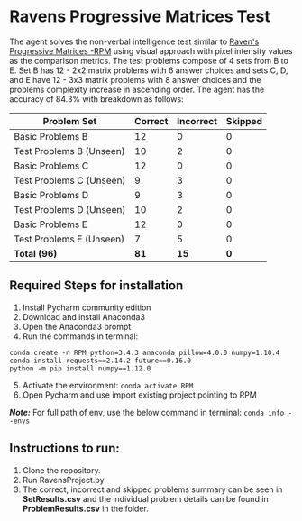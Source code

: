 # Ravens Progressive Matrices Test
The agent solves the non-verbal intelligence test similar to [Raven's Progressive Matrices -RPM](https://en.wikipedia.org/wiki/Raven%27s_Progressive_Matrices) using visual approach with pixel intensity values as the comparison metrics. The test problems compose of 4 sets from B to E. Set B has 12 - 2x2 matrix problems with 6 answer choices and sets C, D, and E have 12 - 3x3 matrix problems with 8 answer choices and the problems complexity increase in ascending order.
The agent has the accuracy of 84.3% with breakdown as follows:

| Problem Set              |  Correct | Incorrect | Skipped |
|--------------------------|----------|-----------|---------|
| Basic Problems B         |    12    |     0     |     0   |
| Test Problems B (Unseen) |    10    |     2     |     0   |
| Basic Problems C         |    12    |     0     |     0   |
| Test Problems C (Unseen) |     9    |     3     |     0   |
| Basic Problems D         |     9    |     3     |     0   |
| Test Problems D (Unseen) |    10    |     2     |     0   |
| Basic Problems E         |    12    |     0     |     0   |
| Test Problems E (Unseen) |     7    |     5     |     0   |
| **Total (96)**           |  **81**  |  **15**   |  **0**  |

## Required Steps for installation
1. Install Pycharm community edition
2. Download and install Anaconda3
3. Open the Anaconda3 prompt
4. Run the commands in terminal:
```
conda create -n RPM python=3.4.3 anaconda pillow=4.0.0 numpy=1.10.4
conda install requests==2.14.2 future==0.16.0
python -m pip install numpy==1.12.0
```
5. Activate the environment:
```conda activate RPM```
6. Open Pycharm and use import existing project pointing to RPM

***Note:*** For full path of env, use the below command in terminal:
```conda info --envs```


## Instructions to run:
1. Clone the repository.
2. Run RavensProject.py
3. The correct, incorrect and skipped problems summary can be seen in **SetResults.csv** and the individual problem details can be found in **ProblemResults.csv** in the folder.


